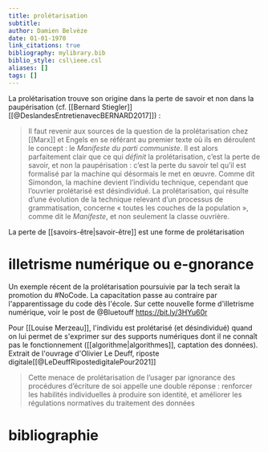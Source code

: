 ```yaml
---
title: prolétarisation
subtitle:
author: Damien Belvèze
date: 01-01-1970
link_citations: true
bibliography: mylibrary.bib
biblio_style: csl\ieee.csl
aliases: []
tags: []
---
```


La prolétarisation trouve son origine dans la perte de savoir et non dans la paupérisation (cf. [[Bernard Stiegler]] [[@DeslandesEntretienavecBERNARD2017]]) : 

> Il faut revenir aux sources de la question de la prolétarisation chez [[Marx]] et Engels en se référant au premier texte où ils en déroulent le concept : le _Manifeste du parti communiste_. Il est alors parfaitement clair que ce qui _définit_ la prolétarisation, c’est la perte de savoir, et non la paupérisation : c’est la perte du savoir tel qu’il est formalisé par la machine qui désormais le met en œuvre. Comme dit Simondon, la machine devient l’individu technique, cependant que l’ouvrier prolétarisé est désindividué. La prolétarisation, qui résulte d’une évolution de la technique relevant d’un processus de grammatisation, concerne « toutes les couches de la population », comme dit le _Manifeste_, et non seulement la classe ouvrière.

La perte de [[savoirs-être|savoir-être]] est une forme de prolétarisation

# illetrisme numérique ou e-gnorance

Un exemple récent de la prolétarisation poursuivie par la tech serait la promotion du #NoCode. La capacitation passe au contraire par l'apparentissage du code dès l'école. Sur cette nouvelle forme d'illetrisme numérique, voir le post de @Bluetouff https://bit.ly/3HYu60r

Pour [[Louise Merzeau]], l'individu est prolétarisé (et désindividué) quand on lui permet de s'exprimer sur des supports numériques dont il ne connaît pas le fonctionnement ([[algorithme|algorithmes]], captation des données). Extrait de l'ouvrage d'Olivier Le Deuff, riposte digitale[[@LeDeuffRipostedigitalePour2021]]

>Cette menace de prolétarisation de l’usager par ignorance des procédures d’écriture de soi appelle une double réponse : renforcer les habilités individuelles à produire son identité, et améliorer les régulations normatives du traitement des données

# bibliographie

